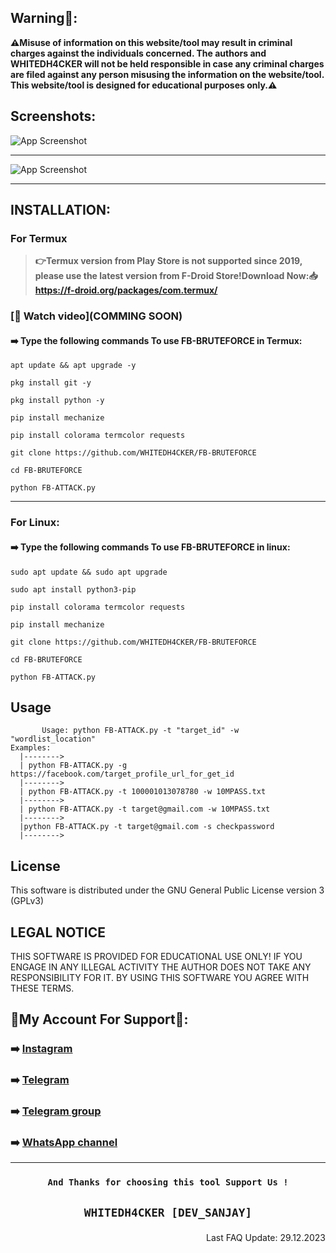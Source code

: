 ## Warning🚨:

**⚠️Misuse of information on this website/tool may result in criminal charges against the individuals concerned.  The authors and WHITEDH4CKER will not be held responsible in case any criminal charges are filed against any person misusing the information on the website/tool. This website/tool is designed for educational purposes only.⚠️**

## Screenshots:
![App Screenshot](https://github.com/WHITEDH4CKER/FB-BRUTEFORCE/blob/main/Screenshots/Screenshot_2.png)
***
![App Screenshot](https://github.com/WHITEDH4CKER/FB-BRUTEFORCE/blob/main/Screenshots/FB-ATTACK.png)
***

## INSTALLATION:
### For Termux
> **👉Termux version from Play Store is not supported since 2019, please use the latest version from F-Droid Store!Download Now:📥 https://f-droid.org/packages/com.termux/**

### [📸 Watch video](COMMING SOON)

#### ➡️ Type the following commands To use FB-BRUTEFORCE in Termux:

```shell script
apt update && apt upgrade -y
```

```shell script
pkg install git -y
```

```shell script
pkg install python -y
```

```shell script
pip install mechanize
```

```shell script
pip install colorama termcolor requests
```

```shell script
git clone https://github.com/WHITEDH4CKER/FB-BRUTEFORCE
```

```shell script
cd FB-BRUTEFORCE
```

```shell script
python FB-ATTACK.py
```
***

### For Linux:
#### ➡️ Type the following commands To use FB-BRUTEFORCE in linux:

```shell script
sudo apt update && sudo apt upgrade
```

```shell script
sudo apt install python3-pip
```

```shell script
pip install colorama termcolor requests
```

```shell script
pip install mechanize
```

```shell script
git clone https://github.com/WHITEDH4CKER/FB-BRUTEFORCE
```

```shell script
cd FB-BRUTEFORCE
```

```shell script
python FB-ATTACK.py
```
## Usage
   ```
          Usage: python FB-ATTACK.py -t "target_id" -w "wordlist_location" 
Examples:
     |-------->
     | python FB-ATTACK.py -g https://facebook.com/target_profile_url_for_get_id
     |-------->
     | python FB-ATTACK.py -t 100001013078780 -w 10MPASS.txt 
     |-------->
     | python FB-ATTACK.py -t target@gmail.com -w 10MPASS.txt
     |-------->
     |python FB-ATTACK.py -t target@gmail.com -s checkpassword
     |-------->
```
## License
This software is distributed under the GNU General Public License version 3 (GPLv3)

## LEGAL NOTICE
THIS SOFTWARE IS PROVIDED FOR EDUCATIONAL USE ONLY! IF YOU ENGAGE IN ANY ILLEGAL ACTIVITY THE AUTHOR DOES NOT TAKE ANY RESPONSIBILITY FOR IT. BY USING THIS SOFTWARE YOU AGREE WITH THESE TERMS.

## 👤My Account For Support👤:

### ➡️ [Instagram](https://Instagram.com/WHITEDH4CKER)
### ➡️ [Telegram](https://t.me/WHITEDH4CKER)
### ➡️ [Telegram group](https://t.me/WHITEDR00M)
### ➡️ [WhatsApp channel](https://whatsapp.com/channel/0029VaIlY264IBh9T2iaey0r)

***
### <p align="center">```And Thanks for choosing this tool Support Us !``` 
  
 ## <p align="center">```WHITEDH4CKER [DEV_SANJAY]```

<p align="right"> Last FAQ Update: 29.12.2023 </p>
